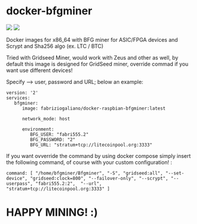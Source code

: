 # docker-bfgminer

[![](https://images.microbadger.com/badges/version/fabriziogaliano/docker-bfgminer.svg)](https://microbadger.com/images/fabriziogaliano/docker-bfgminer "Get your own version badge on microbadger.com") [![](https://images.microbadger.com/badges/image/fabriziogaliano/docker-bfgminer.svg)](https://microbadger.com/images/fabriziogaliano/docker-bfgminer "Get your own image badge on microbadger.com")

Docker images for x86_64 with BFG miner for ASIC/FPGA devices and Scrypt and Sha256 algo (ex. LTC / BTC)

Tried with Gridseed Miner, would work with Zeus and other as well, by default this image is designed for GridSeed miner, override commad if you want use different devices!

Specify --> user, password and URL; below an example:

```
version: '2'
services:
   bfgminer:
      image: fabriziogaliano/docker-raspbian-bfgminer:latest

      network_mode: host

      environment:
         BFG_USER: "fabri555.2"
         BFG_PASSWORD: "2"
         BFG_URL: "stratum+tcp://litecoinpool.org:3333"

```

If you want ovverride the command by using docker compose simply insert the following command, of course with your custom configuration! :

```
command: [ "/home/bfgminer/Bfgminer", "-S", "gridseed:all", "--set-device", "gridseed:clock=800", "--failover-only", "--scrypt", "--userpass", "fabri555.2:2",  "--url", "stratum+tcp://litecoinpool.org:3333" ]

```

# HAPPY MINING! :)